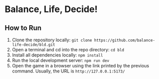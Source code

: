 # Balance, Life, Decide!

## How to Run

1. Clone the repository locally: `git clone https://github.com/balance-life-decide/bld.git`
2. Open a terminal and cd into the repo directory: `cd bld`
3. Install all dependencies locally: `npm install`
4. Run the local development server: `npm run dev`
5. Open the game in a browser using the link printed by the previous command. Usually, the URL is `http://127.0.0.1:5173/`

